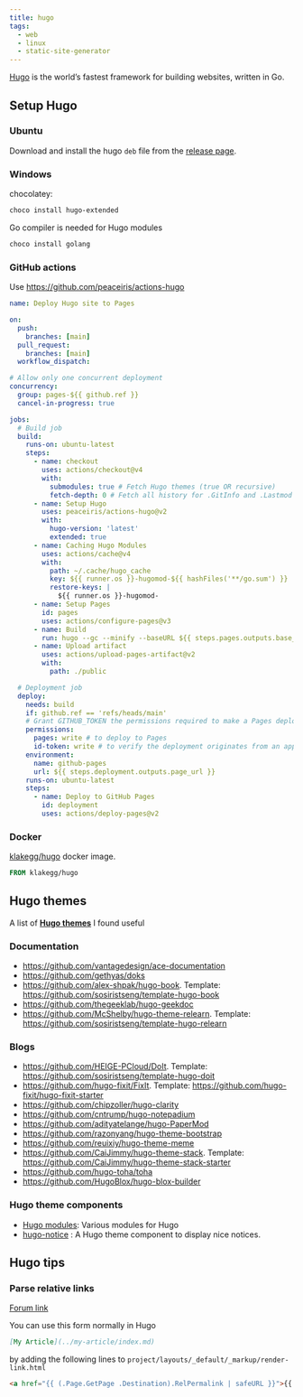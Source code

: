 ```yaml
---
title: hugo
tags:
  - web
  - linux
  - static-site-generator
---
```


[Hugo](https://gohugo.io/) is the world’s fastest framework for building websites, written in Go.

## Setup Hugo

### Ubuntu

Download and install the hugo `deb` file from the [release page](https://github.com/gohugoio/hugo/releases/latest).

### Windows

chocolatey:

```powershell
choco install hugo-extended
```

Go compiler is needed for Hugo modules

```powershell
choco install golang
```

### GitHub actions

Use https://github.com/peaceiris/actions-hugo

```yaml
name: Deploy Hugo site to Pages

on:
  push:
    branches: [main]
  pull_request:
    branches: [main]
  workflow_dispatch:

# Allow only one concurrent deployment
concurrency:
  group: pages-${{ github.ref }}
  cancel-in-progress: true

jobs:
  # Build job
  build:
    runs-on: ubuntu-latest
    steps:
      - name: checkout
        uses: actions/checkout@v4
        with:
          submodules: true # Fetch Hugo themes (true OR recursive)
          fetch-depth: 0 # Fetch all history for .GitInfo and .Lastmod
      - name: Setup Hugo
        uses: peaceiris/actions-hugo@v2
        with:
          hugo-version: 'latest'
          extended: true
      - name: Caching Hugo Modules
        uses: actions/cache@v4
        with:
          path: ~/.cache/hugo_cache
          key: ${{ runner.os }}-hugomod-${{ hashFiles('**/go.sum') }}
          restore-keys: |
            ${{ runner.os }}-hugomod-
      - name: Setup Pages
        id: pages
        uses: actions/configure-pages@v3
      - name: Build
        run: hugo --gc --minify --baseURL ${{ steps.pages.outputs.base_url }}
      - name: Upload artifact
        uses: actions/upload-pages-artifact@v2
        with:
          path: ./public

  # Deployment job
  deploy:
    needs: build
    if: github.ref == 'refs/heads/main'
    # Grant GITHUB_TOKEN the permissions required to make a Pages deployment
    permissions:
      pages: write # to deploy to Pages
      id-token: write # to verify the deployment originates from an appropriate source
    environment:
      name: github-pages
      url: ${{ steps.deployment.outputs.page_url }}
    runs-on: ubuntu-latest
    steps:
      - name: Deploy to GitHub Pages
        id: deployment
        uses: actions/deploy-pages@v2
```

### Docker

[klakegg/hugo](https://hub.docker.com/r/klakegg/hugo/) docker image.

```dockerfile
FROM klakegg/hugo
```

## Hugo themes

A list of **[Hugo themes](https://themes.gohugo.io/)** I found useful

### Documentation

- https://github.com/vantagedesign/ace-documentation
- https://github.com/gethyas/doks
- https://github.com/alex-shpak/hugo-book. Template: https://github.com/sosiristseng/template-hugo-book
- https://github.com/thegeeklab/hugo-geekdoc
- https://github.com/McShelby/hugo-theme-relearn. Template: https://github.com/sosiristseng/template-hugo-relearn

### Blogs

- https://github.com/HEIGE-PCloud/DoIt. Template: https://github.com/sosiristseng/template-hugo-doit
- https://github.com/hugo-fixit/FixIt. Template: https://github.com/hugo-fixit/hugo-fixit-starter
- https://github.com/chipzoller/hugo-clarity
- https://github.com/cntrump/hugo-notepadium
- https://github.com/adityatelange/hugo-PaperMod
- https://github.com/razonyang/hugo-theme-bootstrap
- https://github.com/reuixiy/hugo-theme-meme
- https://github.com/CaiJimmy/hugo-theme-stack. Template: https://github.com/CaiJimmy/hugo-theme-stack-starter
- https://github.com/hugo-toha/toha
- https://github.com/HugoBlox/hugo-blox-builder

### Hugo theme components

- [Hugo modules](https://hugomods.com/): Various modules for Hugo
- [hugo-notice](https://github.com/martignoni/hugo-notice) : A Hugo theme component to display nice notices.

## Hugo tips

### Parse relative links

[Forum link](https://discourse.gohugo.io/t/relative-markdown-links-markdown-render-hooks/22674)

You can use this form normally in Hugo

```markdown
[My Article](../my-article/index.md)
```

by adding the following lines to `project/layouts/_default/_markup/render-link.html`

```html
<a href="{{ (.Page.GetPage .Destination).RelPermalink | safeURL }}">{{ .Text | safeHTML }}</a>
```
